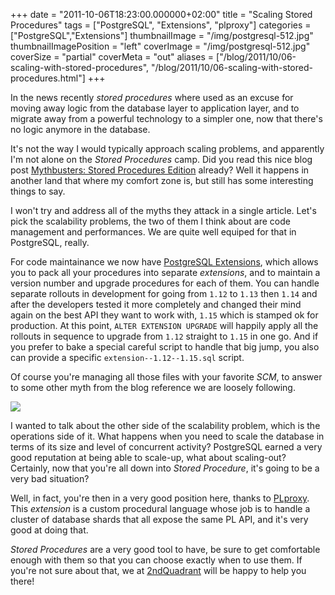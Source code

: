 +++
date = "2011-10-06T18:23:00.000000+02:00"
title = "Scaling Stored Procedures"
tags = ["PostgreSQL", "Extensions", "plproxy"]
categories = ["PostgreSQL","Extensions"]
thumbnailImage = "/img/postgresql-512.jpg"
thumbnailImagePosition = "left"
coverImage = "/img/postgresql-512.jpg"
coverSize = "partial"
coverMeta = "out"
aliases = ["/blog/2011/10/06-scaling-with-stored-procedures",
           "/blog/2011/10/06-scaling-with-stored-procedures.html"]
+++

In the news recently 
*stored procedures* where used as an excuse for moving
away logic from the database layer to application layer, and to migrate away
from a powerful technology to a simpler one, now that there's no logic
anymore in the database.

It's not the way I would typically approach scaling problems, and apparently
I'm not alone on the 
*Stored Procedures* camp.  Did you read this nice blog
post 
[Mythbusters: Stored Procedures Edition](http://ora-00001.blogspot.com/2011/07/mythbusters-stored-procedures-edition.html) already?  Well it happens in
another land that where my comfort zone is, but still has some interesting
things to say.

I won't try and address all of the myths they attack in a single article.
Let's pick the scalability problems, the two of them I think about are code
management and performances.  We are quite well equiped for that in
PostgreSQL, really.

For code maintainance we now have 
[PostgreSQL Extensions](http://www.postgresql.org/docs/9.1/static/extend-extensions.html), which allows you to
pack all your procedures into separate 
*extensions*, and to maintain a version
number and upgrade procedures for each of them.  You can handle separate
rollouts in development for going from 
`1.12` to 
`1.13` then 
`1.14` and after the
developers tested it more completely and changed their mind again on the
best API they want to work with, 
`1.15` which is stamped ok for production.
At this point, 
`ALTER EXTENSION UPGRADE` will happily apply all the rollouts
in sequence to upgrade from 
`1.12` straight to 
`1.15` in one go.  And if you
prefer to bake a special careful script to handle that big jump, you also
can provide a specific 
`extension--1.12--1.15.sql` script.

Of course you're managing all those files with your favorite 
*SCM*, to answer
to some other myth from the blog reference we are loosely following.


<div class="figure center dim-margin">
  <a href="http://postgresqlrussia.org/articles/view/131">
    <img src="/img/old/Moskva_DB_Tools.v3.png">
  </a>
</div>

I wanted to talk about the other side of the scalability problem, which is
the operations side of it.  What happens when you need to scale the database
in terms of its size and level of concurrent activity?  PostgreSQL earned a
very good reputation at being able to scale-up, what about scaling-out?
Certainly, now that you're all down into 
*Stored Procedure*, it's going to be
a very bad situation?

Well, in fact, you're then in a very good position here, thanks to 
[PLproxy](http://wiki.postgresql.org/wiki/PL/Proxy).
This 
*extension* is a custom procedural language whose job is to handle a
cluster of database shards that all expose the same PL API, and it's very
good at doing that.

*Stored Procedures* are a very good tool to have, be sure to get comfortable
enough with them so that you can choose exactly when to use them.  If you're
not sure about that, we at 
[2ndQuadrant](http://www.2ndquadrant.com/) will be happy to help you there!
